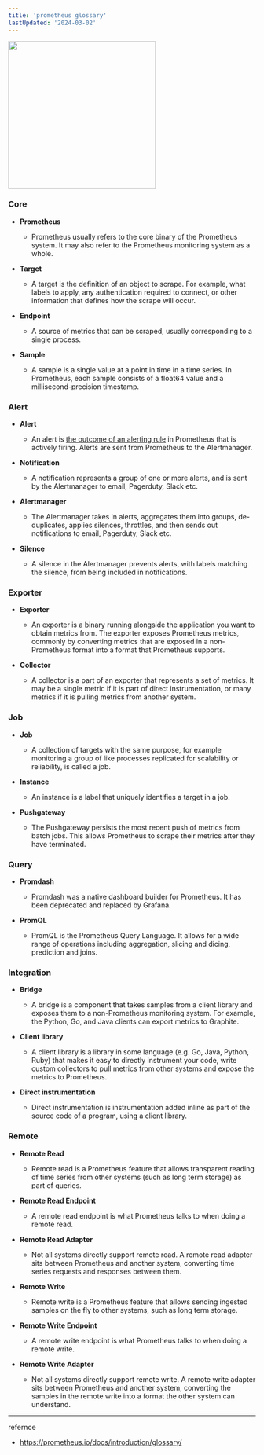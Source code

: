 ```yaml
---
title: 'prometheus glossary'
lastUpdated: '2024-03-02'
---
```


<img src="https://github.com/rlaisqls/TIL/assets/81006587/982c9e69-b39d-454e-8fed-6753ff221d1a" height=300px>

### Core

- **Prometheus**
  - Prometheus usually refers to the core binary of the Prometheus system. It may also refer to the Prometheus monitoring system as a whole.

- **Target**
  - A target is the definition of an object to scrape. For example, what labels to apply, any authentication required to connect, or other information that defines how the scrape will occur.

- **Endpoint**
  - A source of metrics that can be scraped, usually corresponding to a single process.

- **Sample**
  - A sample is a single value at a point in time in a time series. In Prometheus, each sample consists of a float64 value and a millisecond-precision timestamp.

### Alert

- **Alert**
  - An alert is <u>the outcome of an alerting rule</u> in Prometheus that is actively firing. Alerts are sent from Prometheus to the Alertmanager.

- **Notification**
  - A notification represents a group of one or more alerts, and is sent by the Alertmanager to email, Pagerduty, Slack etc.

- **Alertmanager**
  - The Alertmanager takes in alerts, aggregates them into groups, de-duplicates, applies silences, throttles, and then sends out notifications to email, Pagerduty, Slack etc.

- **Silence**
  - A silence in the Alertmanager prevents alerts, with labels matching the silence, from being included in notifications.

### Exporter

- **Exporter**
  - An exporter is a binary running alongside the application you want to obtain metrics from. The exporter exposes Prometheus metrics, commonly by converting metrics that are exposed in a non-Prometheus format into a format that Prometheus supports.

- **Collector**
  - A collector is a part of an exporter that represents a set of metrics. It may be a single metric if it is part of direct instrumentation, or many metrics if it is pulling metrics from another system.

### Job

- **Job**
  - A collection of targets with the same purpose, for example monitoring a group of like processes replicated for scalability or reliability, is called a job.

- **Instance**
  - An instance is a label that uniquely identifies a target in a job.

- **Pushgateway**
  - The Pushgateway persists the most recent push of metrics from batch jobs. This allows Prometheus to scrape their metrics after they have terminated.

### Query

- **Promdash**
  - Promdash was a native dashboard builder for Prometheus. It has been deprecated and replaced by Grafana.

- **PromQL**
  - PromQL is the Prometheus Query Language. It allows for a wide range of operations including aggregation, slicing and dicing, prediction and joins.


### Integration

- **Bridge**
  - A bridge is a component that takes samples from a client library and exposes them to a non-Prometheus monitoring system. For example, the Python, Go, and Java clients can export metrics to Graphite.

- **Client library**
  - A client library is a library in some language (e.g. Go, Java, Python, Ruby) that makes it easy to directly instrument your code, write custom collectors to pull metrics from other systems and expose the metrics to Prometheus.

- **Direct instrumentation**
  - Direct instrumentation is instrumentation added inline as part of the source code of a program, using a client library.
  
### Remote

- **Remote Read**
  - Remote read is a Prometheus feature that allows transparent reading of time series from other systems (such as long term storage) as part of queries.
  
- **Remote Read Endpoint**
  - A remote read endpoint is what Prometheus talks to when doing a remote read.
  
- **Remote Read Adapter**
  - Not all systems directly support remote read. A remote read adapter sits between Prometheus and another system, converting time series requests and responses between them.

- **Remote Write**
  - Remote write is a Prometheus feature that allows sending ingested samples on the fly to other systems, such as long term storage.

- **Remote Write Endpoint**
  - A remote write endpoint is what Prometheus talks to when doing a remote write.

- **Remote Write Adapter**
  - Not all systems directly support remote write. A remote write adapter sits between Prometheus and another system, converting the samples in the remote write into a format the other system can understand.

---
refernce
- https://prometheus.io/docs/introduction/glossary/
